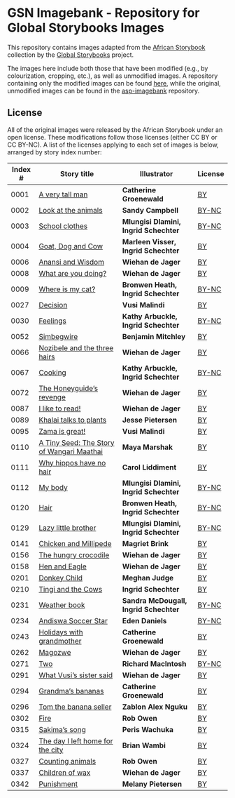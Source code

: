 # GSN Imagebank - Repository for Global Storybooks Images

This repository contains images adapted from the [African Storybook](http://www.africanstorybook.org) collection by the [Global Storybooks](https://globalstorybooks.net) project.

The images here include both those that have been modified (e.g., by colourization, cropping, etc.), as well as unmodified images. A repository containing only the modified images can be found [here](https://github.com/global-asp/asp-imagebank-new/), while the original, unmodified images can be found in the [asp-imagebank](https://github.com/global-asp/asp-imagebank) repository.

## License

All of the original images were released by the African Storybook under an open license. These modifications follow those licenses (either CC BY or CC BY-NC). A list of the licenses applying to each set of images is below, arranged by story index number:

Index # | Story title | Illustrator | License
------- | ----------- | ----------- | -------
0001 | [A very tall man](https://storybookscanada.ca/stories/en/0001) | **Catherine Groenewald** | [BY](https://creativecommons.org/licenses/by/3.0/)
0002 | [Look at the animals](https://storybookscanada.ca/stories/en/0002) | **Sandy Campbell** | [BY-NC](https://creativecommons.org/licenses/by-nc/3.0/)
0003 | [School clothes](https://storybookscanada.ca/stories/en/0003) | **Mlungisi Dlamini, Ingrid Schechter** | [BY-NC](https://creativecommons.org/licenses/by-nc/3.0/)
0004 | [Goat, Dog and Cow](https://storybookscanada.ca/stories/en/0004) | **Marleen Visser, Ingrid Schechter** | [BY](https://creativecommons.org/licenses/by/3.0/)
0006 | [Anansi and Wisdom](https://storybookscanada.ca/stories/en/0006) | **Wiehan de Jager** | [BY](https://creativecommons.org/licenses/by/3.0/)
0008 | [What are you doing?](https://storybookscanada.ca/stories/en/0008) | **Wiehan de Jager** | [BY](https://creativecommons.org/licenses/by/3.0/)
0009 | [Where is my cat?](https://storybookscanada.ca/stories/en/0009) | **Bronwen Heath, Ingrid Schechter** | [BY-NC](https://creativecommons.org/licenses/by-nc/3.0/)
0027 | [Decision](https://storybookscanada.ca/stories/en/0027) | **Vusi Malindi** | [BY](https://creativecommons.org/licenses/by/4.0/)
0030 | [Feelings](https://storybookscanada.ca/stories/en/0030) | **Kathy Arbuckle, Ingrid Schechter** | [BY-NC](https://creativecommons.org/licenses/by-nc/3.0/)
0052 | [Simbegwire](https://storybookscanada.ca/stories/en/0052) | **Benjamin Mitchley** | [BY](https://creativecommons.org/licenses/by/3.0/)
0066 | [Nozibele and the three hairs](https://storybookscanada.ca/stories/en/0066) | **Wiehan de Jager** | [BY](https://creativecommons.org/licenses/by/3.0/)
0067 | [Cooking](https://storybookscanada.ca/stories/en/0067) | **Kathy Arbuckle, Ingrid Schechter** | [BY-NC](https://creativecommons.org/licenses/by-nc/3.0/)
0072 | [The Honeyguide’s revenge](https://storybookscanada.ca/stories/en/0072) | **Wiehan de Jager** | [BY](https://creativecommons.org/licenses/by/3.0/)
0087 | [I like to read!](https://storybookscanada.ca/stories/en/0087) | **Wiehan de Jager** | [BY](https://creativecommons.org/licenses/by/3.0/)
0089 | [Khalai talks to plants](https://storybookscanada.ca/stories/en/0089) | **Jesse Pietersen** | [BY](https://creativecommons.org/licenses/by/4.0/)
0095 | [Zama is great!](https://storybookscanada.ca/stories/en/0095) | **Vusi Malindi** | [BY](https://creativecommons.org/licenses/by/3.0/)
0110 | [A Tiny Seed: The Story of Wangari Maathai](https://storybookscanada.ca/stories/en/0110) | **Maya Marshak** | [BY](https://creativecommons.org/licenses/by/4.0/)
0111 | [Why hippos have no hair](https://storybookscanada.ca/stories/en/0111) | **Carol Liddiment** | [BY](https://creativecommons.org/licenses/by/3.0/)
0112 | [My body](https://storybookscanada.ca/stories/en/0112) | **Mlungisi Dlamini, Ingrid Schechter** | [BY-NC](https://creativecommons.org/licenses/by-nc/3.0/)
0120 | [Hair](https://storybookscanada.ca/stories/en/0120) | **Bronwen Heath, Ingrid Schechter** | [BY-NC](https://creativecommons.org/licenses/by-nc/3.0/)
0129 | [Lazy little brother](https://storybookscanada.ca/stories/en/0129) | **Mlungisi Dlamini, Ingrid Schechter** | [BY-NC](https://creativecommons.org/licenses/by-nc/3.0/)
0141 | [Chicken and Millipede](https://storybookscanada.ca/stories/en/0141) | **Magriet Brink** | [BY](https://creativecommons.org/licenses/by/3.0/)
0156 | [The hungry crocodile](https://storybookscanada.ca/stories/en/0156) | **Wiehan de Jager** | [BY](https://creativecommons.org/licenses/by/3.0/)
0158 | [Hen and Eagle](https://storybookscanada.ca/stories/en/0158) | **Wiehan de Jager** | [BY](https://creativecommons.org/licenses/by/3.0/)
0201 | [Donkey Child](https://storybookscanada.ca/stories/en/0201) | **Meghan Judge** | [BY](https://creativecommons.org/licenses/by/4.0/)
0210 | [Tingi and the Cows](https://storybookscanada.ca/stories/en/0210) | **Ingrid Schechter** | [BY](https://creativecommons.org/licenses/by/3.0/)
0231 | [Weather book](https://storybookscanada.ca/stories/en/0231) | **Sandra McDougall, Ingrid Schechter** | [BY-NC](https://creativecommons.org/licenses/by-nc/3.0/)
0234 | [Andiswa Soccer Star](https://storybookscanada.ca/stories/en/0234) | **Eden Daniels** | [BY-NC](https://creativecommons.org/licenses/by-nc/3.0/)
0243 | [Holidays with grandmother](https://storybookscanada.ca/stories/en/0243) | **Catherine Groenewald** | [BY](https://creativecommons.org/licenses/by/4.0/)
0262 | [Magozwe](https://storybookscanada.ca/stories/en/0262) | **Wiehan de Jager** | [BY](https://creativecommons.org/licenses/by/4.0/)
0271 | [Two](https://storybookscanada.ca/stories/en/0271) | **Richard MacIntosh** | [BY-NC](https://creativecommons.org/licenses/by-nc/3.0/)
0291 | [What Vusi’s sister said](https://storybookscanada.ca/stories/en/0291) | **Wiehan de Jager** | [BY](https://creativecommons.org/licenses/by/3.0/)
0294 | [Grandma’s bananas](https://storybookscanada.ca/stories/en/0294) | **Catherine Groenewald** | [BY](https://creativecommons.org/licenses/by/3.0/)
0296 | [Tom the banana seller](https://storybookscanada.ca/stories/en/0296) | **Zablon Alex Nguku** | [BY](https://creativecommons.org/licenses/by/4.0/)
0302 | [Fire](https://storybookscanada.ca/stories/en/0302) | **Rob Owen** | [BY](https://creativecommons.org/licenses/by/3.0/)
0315 | [Sakima’s song](https://storybookscanada.ca/stories/en/0315) | **Peris Wachuka** | [BY](https://creativecommons.org/licenses/by/4.0/)
0324 | [The day I left home for the city](https://storybookscanada.ca/stories/en/0324) | **Brian Wambi** | [BY](https://creativecommons.org/licenses/by/4.0/)
0327 | [Counting animals](https://storybookscanada.ca/stories/en/0327) | **Rob Owen** | [BY](https://creativecommons.org/licenses/by/3.0/)
0337 | [Children of wax](https://storybookscanada.ca/stories/en/0337) | **Wiehan de Jager** | [BY](https://creativecommons.org/licenses/by/3.0/)
0342 | [Punishment](https://storybookscanada.ca/stories/en/0342) | **Melany Pietersen** | [BY](https://creativecommons.org/licenses/by/3.0/)
